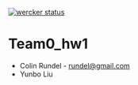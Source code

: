 [![wercker status](https://app.wercker.com/status/52b74b622074e082fe79c03ccbdaaf2e/s/master "wercker status")](https://app.wercker.com/project/byKey/52b74b622074e082fe79c03ccbdaaf2e)

# Team0_hw1

* Colin Rundel - rundel@gmail.com
* Yunbo Liu